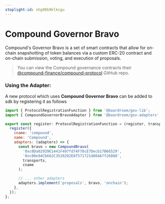 ```yaml
---
stoplight-id: xhg90b9klkcgu
---
```


# Compound Governor Bravo

Compound's Governor Bravo is a set of smart contracts that allow for on-chain snapshotting of token balances via a custom ERC-20 contract and on-chain submission, voting, and execution of proposals.

> You can view the Compound governance contracts their [@compound-finance/compound-protocol](https://github.com/compound-finance/compound-protocol/tree/master/contracts/Governance) GitHub repo.

### Using the Adapter:
A new protocol which uses **Compound Governor Bravo** can be added to sdk by registering it as follows 

```js
import { ProtocolRegistrationFunction } from '@boardroom/gov-lib';
import { CompoundGovernorBravoAdapter } from '@boardroom/gov-adapters';

export const register: ProtocolRegistrationFunction = (register, transports) => {
  register({
    cname: 'compound',
    name: 'Compound',
    adapters: (adapters) => {
      const bravo = new CompoundBravo(
        '0xc0Da02939E1441F497fd74F78cE7Decb17B66529',
        '0xc00e94Cb662C3520282E6f5717214004A7f26888',
        transports,
        cname
      );

      // ... other adapters
      adapters.implement('proposals', bravo, 'onchain');
    },
  });
};
```

